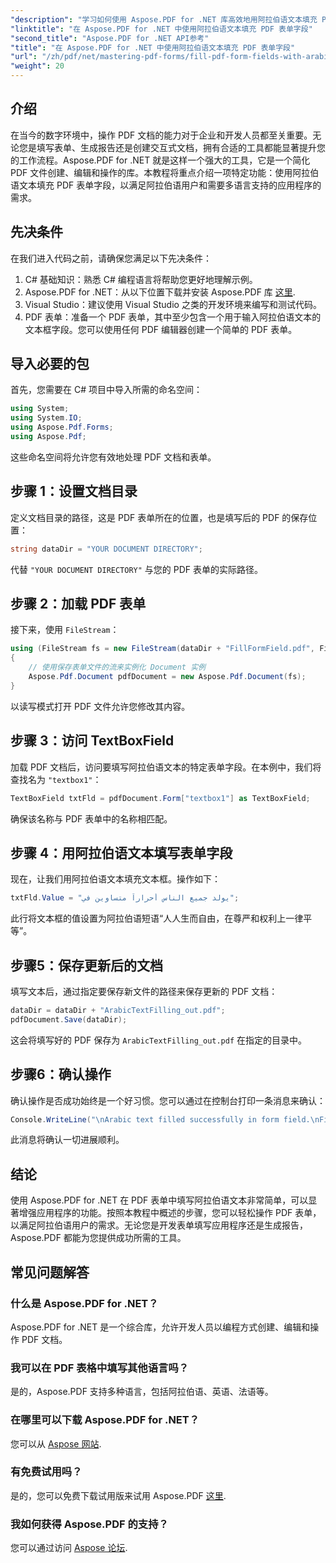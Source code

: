 ```yaml
---
"description": "学习如何使用 Aspose.PDF for .NET 库高效地用阿拉伯语文本填充 PDF 表单字段。本教程将逐步指导您完成设置过程和代码示例。"
"linktitle": "在 Aspose.PDF for .NET 中使用阿拉伯语文本填充 PDF 表单字段"
"second_title": "Aspose.PDF for .NET API参考"
"title": "在 Aspose.PDF for .NET 中使用阿拉伯语文本填充 PDF 表单字段"
"url": "/zh/pdf/net/mastering-pdf-forms/fill-pdf-form-fields-with-arabic-text/"
"weight": 20
---
```


## 介绍

在当今的数字环境中，操作 PDF 文档的能力对于企业和开发人员都至关重要。无论您是填写表单、生成报告还是创建交互式文档，拥有合适的工具都能显著提升您的工作流程。Aspose.PDF for .NET 就是这样一个强大的工具，它是一个简化 PDF 文件创建、编辑和操作的库。本教程将重点介绍一项特定功能：使用阿拉伯语文本填充 PDF 表单字段，以满足阿拉伯语用户和需要多语言支持的应用程序的需求。

## 先决条件

在我们进入代码之前，请确保您满足以下先决条件：

1. C# 基础知识：熟悉 C# 编程语言将帮助您更好地理解示例。
2. Aspose.PDF for .NET：从以下位置下载并安装 Aspose.PDF 库 [这里](https://releases。aspose.com/pdf/net/).
3. Visual Studio：建议使用 Visual Studio 之类的开发环境来编写和测试代码。
4. PDF 表单：准备一个 PDF 表单，其中至少包含一个用于输入阿拉伯语文本的文本框字段。您可以使用任何 PDF 编辑器创建一个简单的 PDF 表单。

## 导入必要的包

首先，您需要在 C# 项目中导入所需的命名空间：

```csharp
using System;
using System.IO;
using Aspose.Pdf.Forms;
using Aspose.Pdf;
```

这些命名空间将允许您有效地处理 PDF 文档和表单。

## 步骤 1：设置文档目录

定义文档目录的路径，这是 PDF 表单所在的位置，也是填写后的 PDF 的保存位置：

```csharp
string dataDir = "YOUR DOCUMENT DIRECTORY";
```

代替 `"YOUR DOCUMENT DIRECTORY"` 与您的 PDF 表单的实际路径。

## 步骤 2：加载 PDF 表单

接下来，使用 `FileStream`：

```csharp
using (FileStream fs = new FileStream(dataDir + "FillFormField.pdf", FileMode.Open, FileAccess.ReadWrite))
{
    // 使用保存表单文件的流来实例化 Document 实例
    Aspose.Pdf.Document pdfDocument = new Aspose.Pdf.Document(fs);
}
```

以读写模式打开 PDF 文件允许您修改其内容。

## 步骤 3：访问 TextBoxField

加载 PDF 文档后，访问要填写阿拉伯语文本的特定表单字段。在本例中，我们将查找名为 `"textbox1"`：

```csharp
TextBoxField txtFld = pdfDocument.Form["textbox1"] as TextBoxField;
```

确保该名称与 PDF 表单中的名称相匹配。

## 步骤 4：用阿拉伯语文本填写表单字段

现在，让我们用阿拉伯语文本填充文本框。操作如下：

```csharp
txtFld.Value = "يولد جميع الناس أحراراً متساوين في";
```

此行将文本框的值设置为阿拉伯语短语“人人生而自由，在尊严和权利上一律平等”。

## 步骤5：保存更新后的文档

填写文本后，通过指定要保存新文件的路径来保存更新的 PDF 文档：

```csharp
dataDir = dataDir + "ArabicTextFilling_out.pdf";
pdfDocument.Save(dataDir);
```

这会将填写好的 PDF 保存为 `ArabicTextFilling_out.pdf` 在指定的目录中。

## 步骤6：确认操作

确认操作是否成功始终是一个好习惯。您可以通过在控制台打印一条消息来确认：

```csharp
Console.WriteLine("\nArabic text filled successfully in form field.\nFile saved at " + dataDir);
```

此消息将确认一切进展顺利。

## 结论

使用 Aspose.PDF for .NET 在 PDF 表单中填写阿拉伯语文本非常简单，可以显著增强应用程序的功能。按照本教程中概述的步骤，您可以轻松操作 PDF 表单，以满足阿拉伯语用户的需求。无论您是开发表单填写应用程序还是生成报告，Aspose.PDF 都能为您提供成功所需的工具。

## 常见问题解答

### 什么是 Aspose.PDF for .NET？
Aspose.PDF for .NET 是一个综合库，允许开发人员以编程方式创建、编辑和操作 PDF 文档。

### 我可以在 PDF 表格中填写其他语言吗？
是的，Aspose.PDF 支持多种语言，包括阿拉伯语、英语、法语等。

### 在哪里可以下载 Aspose.PDF for .NET？
您可以从 [Aspose 网站](https://releases。aspose.com/pdf/net/).

### 有免费试用吗？
是的，您可以免费下载试用版来试用 Aspose.PDF [这里](https://releases。aspose.com/).

### 我如何获得 Aspose.PDF 的支持？
您可以通过访问 [Aspose 论坛](https://forum。aspose.com/c/pdf/10).